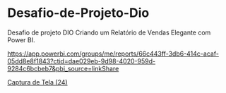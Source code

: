 # Desafio-de-Projeto-Dio
Desafio de projeto DIO  Criando um Relatório de Vendas Elegante com Power BI.

https://app.powerbi.com/groups/me/reports/66c443ff-3db6-414c-acaf-05dd8e8f1843?ctid=dae029eb-9d98-4020-959d-9284c6bcbeb7&pbi_source=linkShare

[Captura de Tela (24)](https://github.com/DanielCauldron/Desafio-de-Projeto-Dio/assets/109694503/143188de-29f0-4119-bc8a-ddf44345e3ec)
